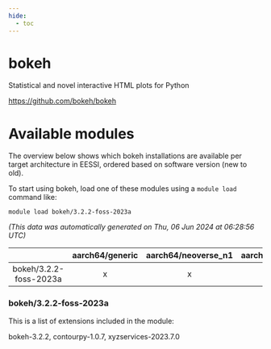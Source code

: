```yaml
---
hide:
  - toc
---
```


bokeh
=====


Statistical and novel interactive HTML plots for Python

https://github.com/bokeh/bokeh
# Available modules


The overview below shows which bokeh installations are available per target architecture in EESSI, ordered based on software version (new to old).

To start using bokeh, load one of these modules using a `module load` command like:

```shell
module load bokeh/3.2.2-foss-2023a
```

*(This data was automatically generated on Thu, 06 Jun 2024 at 06:28:56 UTC)*  

| |aarch64/generic|aarch64/neoverse_n1|aarch64/neoverse_v1|x86_64/generic|x86_64/amd/zen2|x86_64/amd/zen3|x86_64/intel/haswell|x86_64/intel/skylake_avx512|
| :---: | :---: | :---: | :---: | :---: | :---: | :---: | :---: | :---: |
|bokeh/3.2.2-foss-2023a|x|x|x|x|x|x|x|x|


### bokeh/3.2.2-foss-2023a

This is a list of extensions included in the module:

bokeh-3.2.2, contourpy-1.0.7, xyzservices-2023.7.0